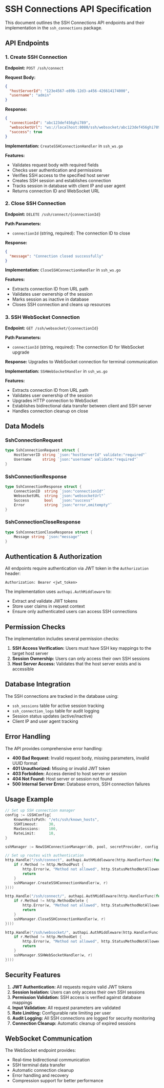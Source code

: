 # SSH Connections API Specification

This document outlines the SSH Connections API endpoints and their implementation in the `ssh_connections` package.

## API Endpoints

### 1. Create SSH Connection

**Endpoint:** `POST /ssh/connect`

**Request Body:**
```json
{
  "hostServerId": "123e4567-e89b-12d3-a456-426614174000",
  "username": "admin"
}
```

**Response:**
```json
{
  "connectionId": "abc123def456ghi789",
  "websocketUrl": "ws://localhost:8080/ssh/websocket/abc123def456ghi789",
  "success": true
}
```

**Implementation:** `CreateSSHConnectionHandler` in `ssh_ws.go`

**Features:**
- Validates request body with required fields
- Checks user authentication and permissions
- Verifies SSH access to the specified host server
- Creates SSH session and establishes connection
- Tracks session in database with client IP and user agent
- Returns connection ID and WebSocket URL

### 2. Close SSH Connection

**Endpoint:** `DELETE /ssh/connect/{connectionId}`

**Path Parameters:**
- `connectionId` (string, required): The connection ID to close

**Response:**
```json
{
  "message": "Connection closed successfully"
}
```

**Implementation:** `CloseSSHConnectionHandler` in `ssh_ws.go`

**Features:**
- Extracts connection ID from URL path
- Validates user ownership of the session
- Marks session as inactive in database
- Closes SSH connection and cleans up resources

### 3. SSH WebSocket Connection

**Endpoint:** `GET /ssh/websocket/{connectionId}`

**Path Parameters:**
- `connectionId` (string, required): The connection ID for WebSocket upgrade

**Response:** Upgrades to WebSocket connection for terminal communication

**Implementation:** `SSHWebSocketHandler` in `ssh_ws.go`

**Features:**
- Extracts connection ID from URL path
- Validates user ownership of the session
- Upgrades HTTP connection to WebSocket
- Establishes bidirectional data transfer between client and SSH server
- Handles connection cleanup on close

## Data Models

### SshConnectionRequest
```go
type SshConnectionRequest struct {
    HostServerID string `json:"hostServerId" validate:"required"`
    Username     string `json:"username" validate:"required"`
}
```

### SshConnectionResponse
```go
type SshConnectionResponse struct {
    ConnectionID  string `json:"connectionId"`
    WebsocketURL  string `json:"websocketUrl"`
    Success       bool   `json:"success"`
    Error         string `json:"error,omitempty"`
}
```

### SshConnectionCloseResponse
```go
type SshConnectionCloseResponse struct {
    Message string `json:"message"`
}
```

## Authentication & Authorization

All endpoints require authentication via JWT token in the `Authorization` header:
```
Authorization: Bearer <jwt_token>
```

The implementation uses `authapi.AuthMiddleware` to:
- Extract and validate JWT tokens
- Store user claims in request context
- Ensure only authenticated users can access SSH connections

## Permission Checks

The implementation includes several permission checks:
1. **SSH Access Verification:** Users must have SSH key mappings to the target host server
2. **Session Ownership:** Users can only access their own SSH sessions
3. **Host Server Access:** Validates that the host server exists and is accessible

## Database Integration

The SSH connections are tracked in the database using:
- `ssh_sessions` table for active session tracking
- `ssh_connection_logs` table for audit logging
- Session status updates (active/inactive)
- Client IP and user agent tracking

## Error Handling

The API provides comprehensive error handling:
- **400 Bad Request:** Invalid request body, missing parameters, invalid UUID format
- **401 Unauthorized:** Missing or invalid JWT token
- **403 Forbidden:** Access denied to host server or session
- **404 Not Found:** Host server or session not found
- **500 Internal Server Error:** Database errors, SSH connection failures

## Usage Example

```go
// Set up SSH connection manager
config := &SSHConfig{
    KnownHostsPath: "/etc/ssh/known_hosts",
    SSHTimeout:     30,
    MaxSessions:    100,
    RateLimit:      10,
}

sshManager := NewSSHConnectionManager(db, pool, secretProvider, config)

// Set up routes with authentication
http.Handle("/ssh/connect", authapi.AuthMiddleware(http.HandlerFunc(func(w http.ResponseWriter, r *http.Request) {
    if r.Method != http.MethodPost {
        http.Error(w, "Method not allowed", http.StatusMethodNotAllowed)
        return
    }
    sshManager.CreateSSHConnectionHandler(w, r)
})))

http.Handle("/ssh/connect/", authapi.AuthMiddleware(http.HandlerFunc(func(w http.ResponseWriter, r *http.Request) {
    if r.Method != http.MethodDelete {
        http.Error(w, "Method not allowed", http.StatusMethodNotAllowed)
        return
    }
    sshManager.CloseSSHConnectionHandler(w, r)
})))

http.Handle("/ssh/websocket/", authapi.AuthMiddleware(http.HandlerFunc(func(w http.ResponseWriter, r *http.Request) {
    if r.Method != http.MethodGet {
        http.Error(w, "Method not allowed", http.StatusMethodNotAllowed)
        return
    }
    sshManager.SSHWebSocketHandler(w, r)
})))
```

## Security Features

1. **JWT Authentication:** All requests require valid JWT tokens
2. **Session Isolation:** Users can only access their own SSH sessions
3. **Permission Validation:** SSH access is verified against database mappings
4. **Input Validation:** All request parameters are validated
5. **Rate Limiting:** Configurable rate limiting per user
6. **Audit Logging:** All SSH connections are logged for security monitoring
7. **Connection Cleanup:** Automatic cleanup of expired sessions

## WebSocket Communication

The WebSocket endpoint provides:
- Real-time bidirectional communication
- SSH terminal data transfer
- Automatic connection cleanup
- Error handling and recovery
- Compression support for better performance 